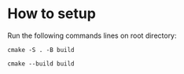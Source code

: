 # How to setup

Run the following commands lines on root directory:

    cmake -S . -B build

    cmake --build build
